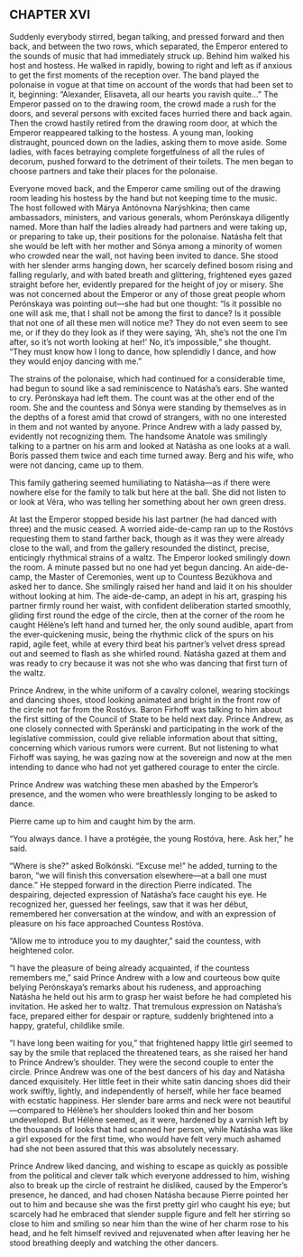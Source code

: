 ## CHAPTER XVI

Suddenly everybody stirred, began talking, and pressed forward and then
back, and between the two rows, which separated, the Emperor entered to
the sounds of music that had immediately struck up. Behind him walked
his host and hostess. He walked in rapidly, bowing to right and left
as if anxious to get the first moments of the reception over. The band
played the polonaise in vogue at that time on account of the words that
had been set to it, beginning: “Alexander, Elisaveta, all our hearts
you ravish quite...” The Emperor passed on to the drawing room, the
crowd made a rush for the doors, and several persons with excited faces
hurried there and back again. Then the crowd hastily retired from
the drawing room door, at which the Emperor reappeared talking to the
hostess. A young man, looking distraught, pounced down on the ladies,
asking them to move aside. Some ladies, with faces betraying complete
forgetfulness of all the rules of decorum, pushed forward to the
detriment of their toilets. The men began to choose partners and take
their places for the polonaise.

Everyone moved back, and the Emperor came smiling out of the drawing
room leading his hostess by the hand but not keeping time to the
music. The host followed with Márya Antónovna Narýshkina; then
came ambassadors, ministers, and various generals, whom Perónskaya
diligently named. More than half the ladies already had partners
and were taking up, or preparing to take up, their positions for the
polonaise. Natásha felt that she would be left with her mother and
Sónya among a minority of women who crowded near the wall, not having
been invited to dance. She stood with her slender arms hanging down,
her scarcely defined bosom rising and falling regularly, and with
bated breath and glittering, frightened eyes gazed straight before
her, evidently prepared for the height of joy or misery. She was
not concerned about the Emperor or any of those great people whom
Perónskaya was pointing out—she had but one thought: “Is it
possible no one will ask me, that I shall not be among the first to
dance? Is it possible that not one of all these men will notice me?
They do not even seem to see me, or if they do they look as if they
were saying, ‘Ah, she’s not the one I’m after, so it’s not worth
looking at her!’ No, it’s impossible,” she thought. “They must
know how I long to dance, how splendidly I dance, and how they would
enjoy dancing with me.”

The strains of the polonaise, which had continued for a considerable
time, had begun to sound like a sad reminiscence to Natásha’s ears.
She wanted to cry. Perónskaya had left them. The count was at the
other end of the room. She and the countess and Sónya were standing by
themselves as in the depths of a forest amid that crowd of strangers,
with no one interested in them and not wanted by anyone. Prince Andrew
with a lady passed by, evidently not recognizing them. The handsome
Anatole was smilingly talking to a partner on his arm and looked at
Natásha as one looks at a wall. Borís passed them twice and each time
turned away. Berg and his wife, who were not dancing, came up to them.

This family gathering seemed humiliating to Natásha—as if there were
nowhere else for the family to talk but here at the ball. She did not
listen to or look at Véra, who was telling her something about her own
green dress.

At last the Emperor stopped beside his last partner (he had danced
with three) and the music ceased. A worried aide-de-camp ran up to the
Rostóvs requesting them to stand farther back, though as it was they
were already close to the wall, and from the gallery resounded the
distinct, precise, enticingly rhythmical strains of a waltz. The Emperor
looked smilingly down the room. A minute passed but no one had yet begun
dancing. An aide-de-camp, the Master of Ceremonies, went up to Countess
Bezúkhova and asked her to dance. She smilingly raised her hand and
laid it on his shoulder without looking at him. The aide-de-camp, an
adept in his art, grasping his partner firmly round her waist, with
confident deliberation started smoothly, gliding first round the edge of
the circle, then at the corner of the room he caught Hélène’s
left hand and turned her, the only sound audible, apart from the
ever-quickening music, being the rhythmic click of the spurs on his
rapid, agile feet, while at every third beat his partner’s velvet
dress spread out and seemed to flash as she whirled round. Natásha
gazed at them and was ready to cry because it was not she who was
dancing that first turn of the waltz.

Prince Andrew, in the white uniform of a cavalry colonel, wearing
stockings and dancing shoes, stood looking animated and bright in the
front row of the circle not far from the Rostóvs. Baron Firhoff was
talking to him about the first sitting of the Council of State to be
held next day. Prince Andrew, as one closely connected with Speránski
and participating in the work of the legislative commission, could give
reliable information about that sitting, concerning which various rumors
were current. But not listening to what Firhoff was saying, he was
gazing now at the sovereign and now at the men intending to dance who
had not yet gathered courage to enter the circle.

Prince Andrew was watching these men abashed by the Emperor’s
presence, and the women who were breathlessly longing to be asked to
dance.

Pierre came up to him and caught him by the arm.

“You always dance. I have a protégée, the young Rostóva, here. Ask
her,” he said.

“Where is she?” asked Bolkónski. “Excuse me!” he added, turning
to the baron, “we will finish this conversation elsewhere—at a ball
one must dance.” He stepped forward in the direction Pierre indicated.
The despairing, dejected expression of Natásha’s face caught his eye.
He recognized her, guessed her feelings, saw that it was her début,
remembered her conversation at the window, and with an expression of
pleasure on his face approached Countess Rostóva.

“Allow me to introduce you to my daughter,” said the countess, with
heightened color.

“I have the pleasure of being already acquainted, if the countess
remembers me,” said Prince Andrew with a low and courteous bow quite
belying Perónskaya’s remarks about his rudeness, and approaching
Natásha he held out his arm to grasp her waist before he had completed
his invitation. He asked her to waltz. That tremulous expression on
Natásha’s face, prepared either for despair or rapture, suddenly
brightened into a happy, grateful, childlike smile.

“I have long been waiting for you,” that frightened happy little
girl seemed to say by the smile that replaced the threatened tears, as
she raised her hand to Prince Andrew’s shoulder. They were the second
couple to enter the circle. Prince Andrew was one of the best dancers of
his day and Natásha danced exquisitely. Her little feet in their white
satin dancing shoes did their work swiftly, lightly, and independently
of herself, while her face beamed with ecstatic happiness. Her slender
bare arms and neck were not beautiful—compared to Hélène’s her
shoulders looked thin and her bosom undeveloped. But Hélène seemed, as
it were, hardened by a varnish left by the thousands of looks that had
scanned her person, while Natásha was like a girl exposed for the first
time, who would have felt very much ashamed had she not been assured
that this was absolutely necessary.

Prince Andrew liked dancing, and wishing to escape as quickly as
possible from the political and clever talk which everyone addressed
to him, wishing also to break up the circle of restraint he disliked,
caused by the Emperor’s presence, he danced, and had chosen Natásha
because Pierre pointed her out to him and because she was the first
pretty girl who caught his eye; but scarcely had he embraced that
slender supple figure and felt her stirring so close to him and smiling
so near him than the wine of her charm rose to his head, and he
felt himself revived and rejuvenated when after leaving her he stood
breathing deeply and watching the other dancers.






